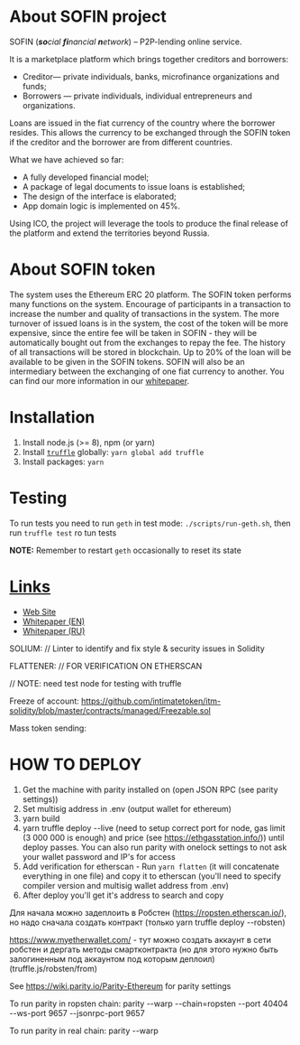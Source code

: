 # About SOFIN project

SOFIN (***so**cial **fi**nancial **n**etwork*) – P2P-lending online service.

It is a marketplace platform which brings together creditors and borrowers:

* Creditor— private individuals, banks, microfinance organizations and funds;
* Borrowers — private individuals, individual entrepreneurs and organizations.

Loans are issued in the fiat currency of the country where the borrower resides. This allows the currency to be exchanged through the SOFIN token if the creditor and the borrower are from different countries.

What we have achieved so far:

* A fully developed financial model;
* A package of legal documents to issue loans is established;
* The design of the interface is elaborated;
* App domain logic is implemented on 45%.

Using ICO, the project will leverage the tools to produce the final release of the platform and extend the territories beyond Russia.

# About SOFIN token

The system uses the Ethereum ERC 20 platform. The SOFIN token performs many functions on the system. Encourage of participants in a transaction to increase the number and quality of transactions in the system. The more turnover of issued loans is in the system, the cost of the token will be more expensive, since the entire fee will be taken in SOFIN - they will be automatically bought out from the exchanges to repay the fee. The history of all transactions will be stored in blockchain. Up to 20% of the loan will be available to be given in the SOFIN tokens. SOFIN will also be an intermediary between the exchanging of one fiat currency to another. You can find our more information in our [whitepaper](#links).

# Installation

1. Install node.js (>= 8), npm (or yarn)
2. Install [`truffle`](http://truffleframework.com) globally: `yarn global add truffle`
3. Install packages: `yarn`

# Testing

To run tests you need to run `geth` in test mode: `./scripts/run-geth.sh`, then run `truffle test` ro tun tests

**NOTE:** Remember to restart `geth` occasionally to reset its state

# [Links](#links)

* [Web Site](https://sofin.io)
* [Whitepaper (EN)](https://https://sofin.io/docs/whitepaper/en)
* [Whitepaper (RU)](https://https://sofin.io/docs/whitepaper/ru)


SOLIUM:
// Linter to identify and fix style & security issues in Solidity

FLATTENER:
// FOR VERIFICATION ON ETHERSCAN

// NOTE: need test node for testing with truffle

Freeze of account:
https://github.com/intimatetoken/itm-solidity/blob/master/contracts/managed/Freezable.sol

Mass token sending:

# HOW TO DEPLOY
1. Get the machine with parity installed on (open JSON RPC (see parity settings))
2. Set multisig address in .env (output wallet for ethereum)
3. yarn build
4. yarn truffle deploy --live (need to setup correct port for node, gas limit (3 000 000 is enough) and price (see https://ethgasstation.info/)) until deploy passes. You can also run parity with onelock settings to not ask your wallet password and IP's for access
5. Add verification for etherscan - Run `yarn flatten` (it will concatenate everything in one file) and copy it to etherscan (you'll need to specify compiler version and multisig wallet address from .env)
6. After deploy you'll get it's address to search and copy

Для начала можно задеплоить в Робстен (https://ropsten.etherscan.io/), но надо сначала создать контракт
(только yarn truffle deploy --robsten)

https://www.myetherwallet.com/  - тут можно создать аккаунт в сети робстен и дергать методы смартконтракта (но для этого нужно быть залогиненным под аккаунтом под которым деплоил) (truffle.js/robsten/from)

See https://wiki.parity.io/Parity-Ethereum for parity settings

To run parity in ropsten chain:
parity --warp --chain=ropsten --port 40404 --ws-port 9657 --jsonrpc-port 9657

To run parity in real chain:
parity --warp
